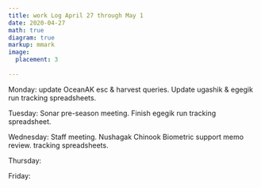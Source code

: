 ```yaml
---
title: work Log April 27 through May 1
date: 2020-04-27
math: true
diagram: true
markup: mmark
image:
  placement: 3
  
---
```


Monday: update OceanAK esc & harvest queries. Update ugashik & egegik run tracking spreadsheets.

Tuesday: Sonar pre-season meeting. Finish egegik run tracking spreadsheet.

Wednesday: Staff meeting. Nushagak Chinook Biometric support memo review. tracking spreadsheets.

Thursday: 

Friday: 

